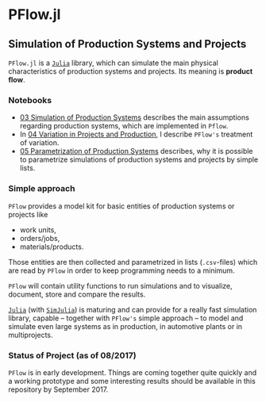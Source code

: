 # PFlow.jl

## Simulation of Production Systems and Projects

`PFlow.jl` is a [`Julia`](https://julialang.org) library, which can
simulate the main physical characteristics of production systems and projects.
Its meaning is **product flow**.

### Notebooks

- [03 Simulation of Production Systems](https://github.com/pbayer/PFlow.jl/blob/master/docs/notebooks/03%20Simulation%20of%20Production%20Systems.ipynb) describes the main assumptions regarding production systems, which are implemented
in `Pflow`.
- In [04 Variation in Projects and Production](https://github.com/pbayer/PFlow.jl/blob/master/docs/notebooks/04%20Variation%20in%20Projects%20and%20Production.ipynb), I describe `PFlow's` treatment of variation.
- [05 Parametrization of Production Systems](https://github.com/pbayer/PFlow.jl/blob/master/docs/notebooks/05%20Parametrization%20of%20Production%20Systems.ipynb) describes, why it is possible to parametrize simulations of
production systems and projects by simple lists.

### Simple approach

`PFlow` provides a model kit for basic entities of production systems or projects like

- work units,
- orders/jobs,
- materials/products.

Those entities are then collected and parametrized in lists (`.csv`-files) which
are read by `PFlow` in order to keep programming needs to a minimum.

`PFlow` will contain utility functions to run simulations and to visualize,
document, store and compare the results.

[`Julia`](https://julialang.org) (with [`SimJulia`](https://github.com/BenLauwens/SimJulia.jl))
is maturing and can provide for a really fast simulation library, capable –
together with `PFlow's` simple approach – to model and simulate even large systems
as in production, in automotive plants or in multiprojects.

### Status of Project (as of 08/2017)

`PFlow` is in early development. Things are coming together quite quickly and a
working prototype and some interesting results should be available in this
repository by September 2017.
